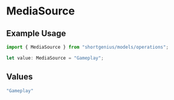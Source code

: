 # MediaSource

## Example Usage

```typescript
import { MediaSource } from "shortgenius/models/operations";

let value: MediaSource = "Gameplay";
```

## Values

```typescript
"Gameplay"
```